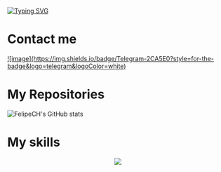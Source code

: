 [![Typing SVG](https://readme-typing-svg.demolab.com/?lines=Welcome+for+my+Github)](https://git.io/typing-svg)<br>
<h1>Contact me</h1>

<a href="https://t.me/FelipeCH23937"> 
![image](https://img.shields.io/badge/Telegram-2CA5E0?style=for-the-badge&logo=telegram&logoColor=white)<br></a>
<h1>My Repositories</h1>

![FelipeCH's GitHub stats](https://github-readme-stats.vercel.app/api?username=lipef23937&show_icons=true&theme=dracula)


  <h1> My skills </h1>
<p align="center">
  <a href="https://skillicons.dev">
    <img src="https://skillicons.dev/icons?i=git,androidstudio,js,css,html" />
  </a>
</p>
